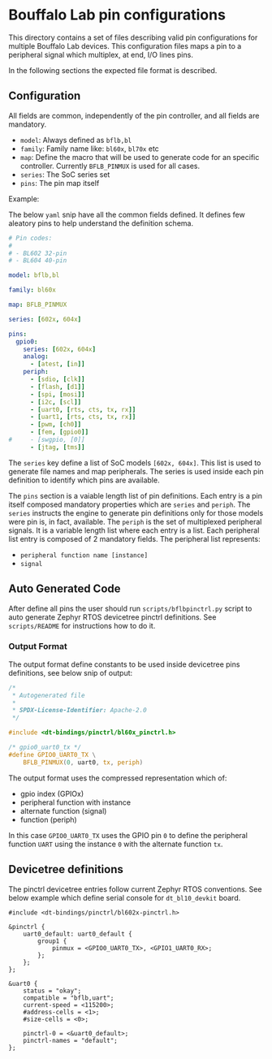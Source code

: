 # Bouffalo Lab pin configurations

This directory contains a set of files describing valid pin configurations for
multiple Bouffalo Lab devices. This configuration files maps a pin to a
peripheral signal which multiplex, at end, I/O lines pins.

In the following sections the expected file format is described.

## Configuration

All fields are common, independently of the pin controller, and all fields are
mandatory.

- `model`: Always defined as `bflb,bl`
- `family`: Family name like: `bl60x`, `bl70x` etc
- `map`: Define the macro that will be used to generate code for an specific
  controller. Currently `BFLB_PINMUX` is used for all cases.
- `series`: The SoC series set
- `pins`: The pin map itself

Example:

The below `yaml` snip have all the common fields defined. It defines few
aleatory pins to help understand the definition schema.

```yaml
# Pin codes:
#
# - BL602 32-pin
# - BL604 40-pin

model: bflb,bl

family: bl60x

map: BFLB_PINMUX

series: [602x, 604x]

pins:
  gpio0:
    series: [602x, 604x]
    analog:
      - [atest, [in]]
    periph:
      - [sdio, [clk]]
      - [flash, [d1]]
      - [spi, [mosi]]
      - [i2c, [scl]]
      - [uart0, [rts, cts, tx, rx]]
      - [uart1, [rts, cts, tx, rx]]
      - [pwm, [ch0]]
      - [fem, [gpio0]]
#     - [swgpio, [0]]
      - [jtag, [tms]]
```

The `series` key define a list of SoC models `[602x, 604x]`. This list is used
to generate file names and map peripherals. The series is used inside each pin
definition to identify which pins are available.

The `pins` section is a vaiable length list of pin definitions. Each entry is
a pin itself composed mandatory properties which are `series` and `periph`. The
`series` instructs the engine to generate pin definitions only for those models
were pin is, in fact, available. The `periph` is the set of multiplexed
peripheral signals. It is a variable length list where each entry is a list.
Each peripheral list entry is composed of 2 mandatory fields. The peripheral
list represents:
 - `peripheral function name [instance]`
 - `signal`

## Auto Generated Code

After define all pins the user should run `scripts/bflbpinctrl.py` script to
auto generate Zephyr RTOS devicetree pinctrl definitions. See `scripts/README`
for instructions how to do it.

### Output Format

The output format define constants to be used inside devicetree pins definitions,
see below snip of output:

```c
/*
 * Autogenerated file
 *
 * SPDX-License-Identifier: Apache-2.0
 */

#include <dt-bindings/pinctrl/bl60x_pinctrl.h>

/* gpio0_uart0_tx */
#define GPIO0_UART0_TX \
	BFLB_PINMUX(0, uart0, tx, periph)
```

The output format uses the compressed representation which of:
 - gpio index (GPIOx)
 - peripheral function with instance
 - alternate function (signal)
 - function (periph)

In this case `GPIO0_UART0_TX` uses the GPIO pin `0` to define the peripheral
function `UART` using the instance `0` with the alternate function `tx`.


## Devicetree definitions

The pinctrl devicetree entries follow current Zephyr RTOS conventions. See
below example which define serial console for `dt_bl10_devkit` board.

```devicetree
#include <dt-bindings/pinctrl/bl602x-pinctrl.h>

&pinctrl {
	uart0_default: uart0_default {
		group1 {
			pinmux = <GPIO0_UART0_TX>, <GPIO1_UART0_RX>;
		};
	};
};

&uart0 {
	status = "okay";
	compatible = "bflb,uart";
	current-speed = <115200>;
	#address-cells = <1>;
	#size-cells = <0>;

	pinctrl-0 = <&uart0_default>;
	pinctrl-names = "default";
};
```

